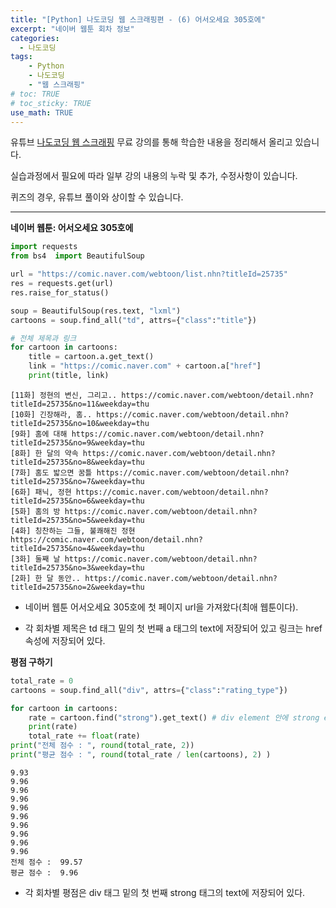 ```yaml
---
title: "[Python] 나도코딩 웹 스크래핑편 - (6) 어서오세요 305호에"
excerpt: "네이버 웹툰 회차 정보"
categories: 
  - 나도코딩
tags: 
    - Python
    - 나도코딩
    - "웹 스크래핑"
# toc: TRUE
# toc_sticky: TRUE
use_math: TRUE
---
```


유튜브 [나도코딩 웹 스크래핑](https://www.youtube.com/watch?v=yQ20jZwDjTE&t=17499s) 무료 강의를 통해 학습한 내용을 정리해서 올리고 있습니다.

실습과정에서 필요에 따라 일부 강의 내용의 누락 및 추가, 수정사항이 있습니다.

퀴즈의 경우, 유튜브 풀이와 상이할 수 있습니다.

---


**네이버 웹툰: 어서오세요 305호에**


```python
import requests
from bs4  import BeautifulSoup

url = "https://comic.naver.com/webtoon/list.nhn?titleId=25735"
res = requests.get(url)
res.raise_for_status()

soup = BeautifulSoup(res.text, "lxml")
cartoons = soup.find_all("td", attrs={"class":"title"})

# 전체 제목과 링크
for cartoon in cartoons:
    title = cartoon.a.get_text()
    link = "https://comic.naver.com" + cartoon.a["href"]
    print(title, link)
```

    [11화] 정현의 변신, 그리고.. https://comic.naver.com/webtoon/detail.nhn?titleId=25735&no=11&weekday=thu
    [10화] 긴장해라, 홈.. https://comic.naver.com/webtoon/detail.nhn?titleId=25735&no=10&weekday=thu
    [9화] 홈에 대해 https://comic.naver.com/webtoon/detail.nhn?titleId=25735&no=9&weekday=thu
    [8화] 한 달의 약속 https://comic.naver.com/webtoon/detail.nhn?titleId=25735&no=8&weekday=thu
    [7화] 홈도 밟으면 꿈틀 https://comic.naver.com/webtoon/detail.nhn?titleId=25735&no=7&weekday=thu
    [6화] 패닉, 정현 https://comic.naver.com/webtoon/detail.nhn?titleId=25735&no=6&weekday=thu
    [5화] 홈의 방 https://comic.naver.com/webtoon/detail.nhn?titleId=25735&no=5&weekday=thu
    [4화] 칭찬하는 그들, 불쾌해진 정현 https://comic.naver.com/webtoon/detail.nhn?titleId=25735&no=4&weekday=thu
    [3화] 둘째 날 https://comic.naver.com/webtoon/detail.nhn?titleId=25735&no=3&weekday=thu
    [2화] 한 달 동안.. https://comic.naver.com/webtoon/detail.nhn?titleId=25735&no=2&weekday=thu
    

- 네이버 웹툰 어서오세요 305호에 첫 페이지 url을 가져왔다(최애 웹툰이다).


- 각 회차별 제목은 td 태그 밑의 첫 번째 a 태그의 text에 저장되어 있고 링크는 href 속성에 저장되어 있다.

**평점 구하기**


```python
total_rate = 0
cartoons = soup.find_all("div", attrs={"class":"rating_type"})

for cartoon in cartoons:
    rate = cartoon.find("strong").get_text() # div element 안에 strong element 가져옴 / cartoon.strong.get_text()
    print(rate)
    total_rate += float(rate)
print("전체 점수 : ", round(total_rate, 2))
print("평균 점수 : ", round(total_rate / len(cartoons), 2) )
```

    9.93
    9.96
    9.96
    9.96
    9.96
    9.96
    9.96
    9.96
    9.96
    9.96
    전체 점수 :  99.57
    평균 점수 :  9.96
    

- 각 회차별 평점은 div 태그 밑의 첫 번째 strong 태그의 text에 저장되어 있다.